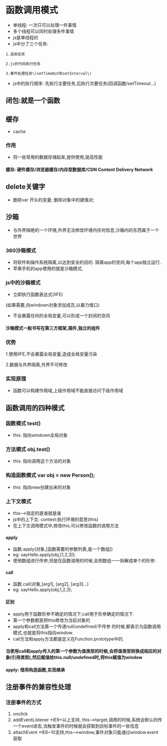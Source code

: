 # 函数调用模式

* 单线程: 一次只可以处理一件事情
* 多个线程可以同时处理多件事情
* js是单线程的
* js中分了三个任务:

```text
1.渲染任务

2.js的代码执行任务

3.事件处理任务\(setTimeOut和setInterval\)
```

* js中的执行顺序: 先执行主要任务,后执行次要任务\(回调函数\/setTimeout...\)

## 闭包:就是一个函数

## 缓存

* cache

### 作用

* 将一些常用的数据存储起来,提供使用,提高性能

#### 缓存: 硬件缓存\/浏览器缓存\/内存型数据库\/CDN  Content Delivery Network

## delete关键字

* 删除var 开头的变量; 删除对象中的键值对;

## 沙箱

* 与外界隔绝的一个环境,外界无法修改环境内任何信息,沙箱内的东西属于一个世界

### 360沙箱模式

* 将软件和操作系统隔离,以达到安全的目的. 隔离app的空间,每个app独立运行.
* 苹果手机的app使用的就是沙箱模式,

### js中的沙箱模式

* 立即执行函数表达式\(IIFE\)

\(如果需要,向windown对象添加成员,以暴力借口\)

* 不会暴露任何的全局变量,可以形成一个封闭的空间

#### 沙箱模式一般书写在第三方框架,插件,独立的组件

### 优势

1.使用IIFE,不会暴露全局变量,造成全局变量污染

2.数据与外界隔离,外界不可修改

### 实现原理

* 函数可以构建作用域,上级作用域不能直接访问下级作用域

## 函数调用的四种模式

### 函数模式  test\(\)

* this: 指向windown全局对象

### 方法模式  obj.test\(\)

* this: 指向调用这个方法的对象

### 构造函数模式  var obj = new Person\(\);

* this: 指向new创建出来的对象

### 上下文模式

* this--&gt;指定的是谁就是谁
* js中的上下文: context:执行环境的意思\(this\)
* 在上下文调用模式中,修改this,可以修改函数的调用方法

#### apply

* 函数.apply\(对象,\[函数需要的参数列表,是一个数组\]\)
* eg: sayHello.apply\(obj,\[1,2,3\]\);
* 使用数组进行传参,但是在函数调用的时候,会把数组一一拆解成单个的形参.

#### call

* 函数.call\(对象,\[arg1\], \[arg2\], \[arg3\]...\)
* eg: sayHello.apply\(obj,1,2,3\);

#### 区别

* apply用于函数形参不确定的情况下;call用于形参确定的情况下.
* 第一个参数都是把this修改为当前对象的
* apply和call方法第一个传递null\/undefined\/不传参 的时候,都表示为函数调用模式,也就是将this指向window.
* call方法和apply方法都是定义在Function.prototype中的.

#### 当使用call和apply传入的第一个参数为值类型的时候,会将值类型转换成相应的对象\(引用类型\),然后赋值给this.null/undefined时,将this赋值为window

#### apply: 借用构造函数,实现继承

## 注册事件的兼容性处理

### 注册事件的方式

1. onclick
2. addEventListener \*IE9+以上支持, this--&gt;target,调用的时候,系统会默认的传一个event进去,当触发事件的时候就会获取到目标事件的一些信息
3. attachEvent \*IE6~10支持,this--&gt;window,事件对象只能通过window.event获取



